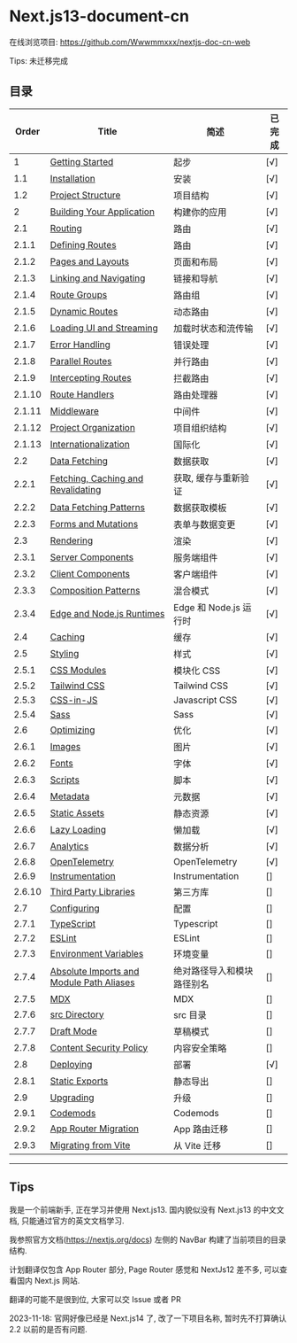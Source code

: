 # Next.js13-document-cn

在线浏览项目: https://github.com/Wwwmmxxx/nextjs-doc-cn-web

Tips: 未迁移完成

## 目录

| Order  | Title                                                                                                                                                                                                            | 简述                       | 已完成 |
| ------ | ---------------------------------------------------------------------------------------------------------------------------------------------------------------------------------------------------------------- | -------------------------- | ------ |
| 1      | [Getting Started](https://github.com/Wwwmmxxx/nextjs-doc-cn/blob/master/1.%20Getting%20Started/0.%20Getting%20Started.md)                                                                                        | 起步                       | \[√\]  |
| 1.1    | [Installation](https://github.com/Wwwmmxxx/nextjs-doc-cn/blob/master/1.%20Getting%20Started/1.%20Installation.md)                                                                                                | 安装                       | \[√\]  |
| 1.2    | [Project Structure](https://github.com/Wwwmmxxx/nextjs-doc-cn/blob/master/1.%20Getting%20Started/2.%20Project%20Structure.md)                                                                                    | 项目结构                   | \[√\]  |
| 2      | [Building Your Application](https://github.com/Wwwmmxxx/nextjs-doc-cn/blob/master/2.%20Building%20Your%20Application/0.%20Building%20Your%20Application.md)                                                      | 构建你的应用               | \[√\]  |
| 2.1    | [Routing](https://github.com/Wwwmmxxx/nextjs-doc-cn/blob/master/2.%20Building%20Your%20Application/1.%20Routing/0.%20Routing.md)                                                                                 | 路由                       | \[√\]  |
| 2.1.1  | [Defining Routes](https://github.com/Wwwmmxxx/nextjs-doc-cn/blob/master/2.%20Building%20Your%20Application/1.%20Routing/1.%20Defining%20Routes.md)                                                               | 路由                       | \[√\]  |
| 2.1.2  | [Pages and Layouts](https://github.com/Wwwmmxxx/nextjs-doc-cn/blob/master/2.%20Building%20Your%20Application/1.%20Routing/2.%20Pages%20and%20Layouts.md)                                                         | 页面和布局                 | \[√\]  |
| 2.1.3  | [Linking and Navigating](https://github.com/Wwwmmxxx/nextjs-doc-cn/blob/master/2.%20Building%20Your%20Application/1.%20Routing/3.%20Linking%20and%20Navigating.md)                                               | 链接和导航                 | \[√\]  |
| 2.1.4  | [Route Groups](https://github.com/Wwwmmxxx/nextjs-doc-cn/blob/master/2.%20Building%20Your%20Application/1.%20Routing/4.%20Route%20Groups.md)                                                                     | 路由组                     | \[√\]  |
| 2.1.5  | [Dynamic Routes](https://github.com/Wwwmmxxx/nextjs-doc-cn/blob/master/2.%20Building%20Your%20Application/1.%20Routing/5.%20Dynamic%20Routes.md)                                                                 | 动态路由                   | \[√\]  |
| 2.1.6  | [Loading UI and Streaming](https://github.com/Wwwmmxxx/nextjs-doc-cn/blob/master/2.%20Building%20Your%20Application/1.%20Routing/6.%20Loading%20UI%20and%20Streaming.md)                                         | 加载时状态和流传输         | \[√\]  |
| 2.1.7  | [Error Handling](https://github.com/Wwwmmxxx/nextjs-doc-cn/blob/master/2.%20Building%20Your%20Application/1.%20Routing/7.%20Error%20Handling.md)                                                                 | 错误处理                   | \[√\]  |
| 2.1.8  | [Parallel Routes](https://github.com/Wwwmmxxx/nextjs-doc-cn/blob/master/2.%20Building%20Your%20Application/1.%20Routing/8.%20Parallel%20Routes.md)                                                               | 并行路由                   | \[√\]  |
| 2.1.9  | [Intercepting Routes](https://github.com/Wwwmmxxx/nextjs-doc-cn/blob/master/2.%20Building%20Your%20Application/1.%20Routing/9.%20Intercepting%20Routes.md)                                                       | 拦截路由                   | \[√\]  |
| 2.1.10 | [Route Handlers](https://github.com/Wwwmmxxx/nextjs-doc-cn/blob/master/2.%20Building%20Your%20Application/1.%20Routing/10.%20Route%20Handlers.md)                                                                | 路由处理器                 | \[√\]  |
| 2.1.11 | [Middleware](https://github.com/Wwwmmxxx/nextjs-doc-cn/blob/master/2.%20Building%20Your%20Application/1.%20Routing/11.%20Middleware.md)                                                                          | 中间件                     | \[√\]  |
| 2.1.12 | [Project Organization](https://github.com/Wwwmmxxx/nextjs-doc-cn/blob/master/2.%20Building%20Your%20Application/1.%20Routing/12.%20Project%20Organization.md)                                                    | 项目组织结构               | \[√\]  |
| 2.1.13 | [Internationalization](https://github.com/Wwwmmxxx/nextjs-doc-cn/blob/master/2.%20Building%20Your%20Application/1.%20Routing/13.%20Internationalization.md)                                                      | 国际化                     | \[√\]  |
| 2.2    | [Data Fetching](https://github.com/Wwwmmxxx/nextjs-doc-cn/blob/master/2.%20Building%20Your%20Application/2.%20Data%20Fetching/0.%20Data%20Fetching.md)                                                           | 数据获取                   | \[√\]  |
| 2.2.1  | [Fetching, Caching and Revalidating](https://github.com/Wwwmmxxx/nextjs-doc-cn/blob/master/2.%20Building%20Your%20Application/2.%20Data%20Fetching/1.%20Fetching%2C%20Caching%2C%20and%20Revalidating.md)        | 获取, 缓存与重新验证       | \[√\]  |
| 2.2.2  | [Data Fetching Patterns](https://github.com/Wwwmmxxx/nextjs-doc-cn/blob/master/2.%20Building%20Your%20Application/2.%20Data%20Fetching/2.%20Data%20Fetching%20Patterns.md)                                       | 数据获取模板               | \[√\]  |
| 2.2.3  | [Forms and Mutations](https://github.com/Wwwmmxxx/nextjs-doc-cn/blob/master/2.%20Building%20Your%20Application/2.%20Data%20Fetching/3.%20Forms%20and%20Mutations.md)                                             | 表单与数据变更             | \[√\]  |
| 2.3    | [Rendering](https://github.com/Wwwmmxxx/nextjs-doc-cn/blob/master/2.%20Building%20Your%20Application/3.%20Rendering/0.%20Rendering.md)                                                                           | 渲染                       | \[√\]  |
| 2.3.1  | [Server Components](https://github.com/Wwwmmxxx/nextjs-doc-cn/blob/master/2.%20Building%20Your%20Application/3.%20Rendering/1.%20Server%20Components.md)                                                         | 服务端组件                 | \[√\]  |
| 2.3.2  | [Client Components](https://github.com/Wwwmmxxx/nextjs-doc-cn/blob/master/2.%20Building%20Your%20Application/3.%20Rendering/2.%20Client%20Components.md)                                                         | 客户端组件                 | \[√\]  |
| 2.3.3  | [Composition Patterns](https://github.com/Wwwmmxxx/nextjs-doc-cn/blob/master/2.%20Building%20Your%20Application/3.%20Rendering/3.%20Composition%20Patterns.md)                                                   | 混合模式                   | \[√\]  |
| 2.3.4  | [Edge and Node.js Runtimes](https://github.com/Wwwmmxxx/nextjs-doc-cn/blob/master/2.%20Building%20Your%20Application/3.%20Rendering/4.%20Edge%20and%20Node.js%20Runtimes.md)                                     | Edge 和 Node.js 运行时     | \[√\]  |
| 2.4    | [Caching](https://github.com/Wwwmmxxx/nextjs-doc-cn/blob/master/2.%20Building%20Your%20Application/4.%20Caching/0.%20Caching.md)                                                                                 | 缓存                       | \[√\]  |
| 2.5    | [Styling](https://github.com/Wwwmmxxx/nextjs-doc-cn/blob/master/2.%20Building%20Your%20Application/5.%20Styling/0.%20Styling.md)                                                                                 | 样式                       | \[√\]  |
| 2.5.1  | [CSS Modules](https://github.com/Wwwmmxxx/nextjs-doc-cn/blob/master/2.%20Building%20Your%20Application/5.%20Styling/1.%20CSS%20Modules.md)                                                                       | 模块化 CSS                 | \[√\]  |
| 2.5.2  | [Tailwind CSS](https://github.com/Wwwmmxxx/nextjs-doc-cn/blob/master/2.%20Building%20Your%20Application/5.%20Styling/2.%20Tailwind%20CSS.md)                                                                     | Tailwind CSS               | \[√\]  |
| 2.5.3  | [CSS-in-JS](https://github.com/Wwwmmxxx/nextjs-doc-cn/blob/master/2.%20Building%20Your%20Application/5.%20Styling/3.%20CSS-in-JS.md)                                                                             | Javascript CSS             | \[√\]  |
| 2.5.4  | [Sass](https://github.com/Wwwmmxxx/nextjs-doc-cn/blob/master/2.%20Building%20Your%20Application/5.%20Styling/4.%20Sass.md)                                                                                       | Sass                       | \[√\]  |
| 2.6    | [Optimizing](https://github.com/Wwwmmxxx/nextjs-doc-cn/blob/master/2.%20Building%20Your%20Application/6.%20Optimizing/0.%20Optimizing.md)                                                                        | 优化                       | \[√\]  |
| 2.6.1  | [Images](https://github.com/Wwwmmxxx/nextjs-doc-cn/blob/master/2.%20Building%20Your%20Application/6.%20Optimizing/1.%20Images.md)                                                                                | 图片                       | \[√\]  |
| 2.6.2  | [Fonts](https://github.com/Wwwmmxxx/nextjs-doc-cn/blob/master/2.%20Building%20Your%20Application/6.%20Optimizing/2.%20Fonts.md)                                                                                  | 字体                       | \[√\]  |
| 2.6.3  | [Scripts](https://github.com/Wwwmmxxx/nextjs-doc-cn/blob/master/2.%20Building%20Your%20Application/6.%20Optimizing/3.%20Scripts.md)                                                                              | 脚本                       | \[√\]  |
| 2.6.4  | [Metadata](https://github.com/Wwwmmxxx/nextjs-doc-cn/blob/master/2.%20Building%20Your%20Application/6.%20Optimizing/4.%20Metadata.md)                                                                            | 元数据                     | \[√\]  |
| 2.6.5  | [Static Assets](https://github.com/Wwwmmxxx/nextjs-doc-cn/blob/master/2.%20Building%20Your%20Application/6.%20Optimizing/5.%20Static%20Assets.md)                                                                | 静态资源                   | \[√\]  |
| 2.6.6  | [Lazy Loading](https://github.com/Wwwmmxxx/nextjs-doc-cn/blob/master/2.%20Building%20Your%20Application/6.%20Optimizing/6.%20Lazy%20Loading.md)                                                                  | 懒加载                     | \[√\]  |
| 2.6.7  | [Analytics](https://github.com/Wwwmmxxx/nextjs-doc-cn/blob/master/2.%20Building%20Your%20Application/6.%20Optimizing/7.%20Analytics.md)                                                                          | 数据分析                   | \[√\]  |
| 2.6.8  | [OpenTelemetry](https://github.com/Wwwmmxxx/nextjs-doc-cn/blob/master/2.%20Building%20Your%20Application/6.%20Optimizing/8.%20OpenTelemetry.md)                                                                  | OpenTelemetry              | \[√\]  |
| 2.6.9  | [Instrumentation](https://github.com/Wwwmmxxx/nextjs-doc-cn/blob/master/2.%20Building%20Your%20Application/6.%20Optimizing/9.%20Instrumentation.md)                                                              | Instrumentation            | []     |
| 2.6.10 | [Third Party Libraries](https://github.com/Wwwmmxxx/nextjs-doc-cn/blob/master/2.%20Building%20Your%20Application/6.%20Optimizing/10.%20Third%20Party%20Libraries.md)                                             | 第三方库                   | []     |
| 2.7    | [Configuring](https://github.com/Wwwmmxxx/nextjs-doc-cn/blob/master/2.%20Building%20Your%20Application/7.%20Configuring/0.%20Configuring.md)                                                                     | 配置                       | []     |
| 2.7.1  | [TypeScript](https://github.com/Wwwmmxxx/nextjs-doc-cn/blob/master/2.%20Building%20Your%20Application/7.%20Configuring/1.%20TypeScript.md)                                                                       | Typescript                 | []     |
| 2.7.2  | [ESLint](https://github.com/Wwwmmxxx/nextjs-doc-cn/blob/master/2.%20Building%20Your%20Application/7.%20Configuring/2.%20ESLint.md)                                                                               | ESLint                     | []     |
| 2.7.3  | [Environment Variables](https://github.com/Wwwmmxxx/nextjs-doc-cn/blob/master/2.%20Building%20Your%20Application/7.%20Configuring/3.%20Environment%20Variables.md)                                               | 环境变量                   | []     |
| 2.7.4  | [Absolute Imports and Module Path Aliases](https://github.com/Wwwmmxxx/nextjs-doc-cn/blob/master/2.%20Building%20Your%20Application/7.%20Configuring/4.%20Absolute%20Imports%20and%20Module%20Path%20Aliases.md) | 绝对路径导入和模块路径别名 | []     |
| 2.7.5  | [MDX](https://github.com/Wwwmmxxx/nextjs-doc-cn/blob/master/2.%20Building%20Your%20Application/7.%20Configuring/5.%20MDX.md)                                                                                     | MDX                        | []     |
| 2.7.6  | [src Directory](https://github.com/Wwwmmxxx/nextjs-doc-cn/blob/master/2.%20Building%20Your%20Application/7.%20Configuring/6.%20src%20Directory.md)                                                               | src 目录                   | []     |
| 2.7.7  | [Draft Mode](https://github.com/Wwwmmxxx/nextjs-doc-cn/blob/master/2.%20Building%20Your%20Application/7.%20Configuring/7.%20Draft%20Mode.md)                                                                     | 草稿模式                   | []     |
| 2.7.8  | [Content Security Policy](https://github.com/Wwwmmxxx/nextjs-doc-cn/blob/master/2.%20Building%20Your%20Application/7.%20Configuring/8.%20Content%20Security%20Policy.md)                                         | 内容安全策略               | []     |
| 2.8    | [Deploying](https://github.com/Wwwmmxxx/nextjs-doc-cn/blob/master/2.%20Building%20Your%20Application/8.%20Deploying/0.%20Deploying.md)                                                                           | 部署                       | \[√\]  |
| 2.8.1  | [Static Exports](https://github.com/Wwwmmxxx/nextjs-doc-cn/blob/master/2.%20Building%20Your%20Application/8.%20Deploying/1.%20Static%20Exports.md)                                                               | 静态导出                   | []     |
| 2.9    | [Upgrading](https://github.com/Wwwmmxxx/nextjs-doc-cn/blob/master/2.%20Building%20Your%20Application/9.%20Upgrading/0.%20Upgrading.md)                                                                           | 升级                       | []     |
| 2.9.1  | [Codemods](https://github.com/Wwwmmxxx/nextjs-doc-cn/blob/master/2.%20Building%20Your%20Application/9.%20Upgrading/1.%20Codemods.md)                                                                             | Codemods                   | []     |
| 2.9.2  | [App Router Migration](https://github.com/Wwwmmxxx/nextjs-doc-cn/blob/master/2.%20Building%20Your%20Application/9.%20Upgrading/2.%20App%20Router%20Migration.md)                                                 | App 路由迁移               | []     |
| 2.9.3  | [Migrating from Vite](https://github.com/Wwwmmxxx/nextjs-doc-cn/blob/master/2.%20Building%20Your%20Application/9.%20Upgrading/3.%20Migrating%20from%20Vite.md)                                                   | 从 Vite 迁移               | []     |

---

## Tips

我是一个前端新手, 正在学习并使用 Next.js13. 国内貌似没有 Next.js13 的中文文档, 只能通过官方的英文文档学习.

我参照官方文档(https://nextjs.org/docs) 左侧的 NavBar 构建了当前项目的目录结构.

计划翻译仅包含 App Router 部分, Page Router 感觉和 NextJs12 差不多, 可以查看国内 Next.js 网站.

翻译的可能不是很到位, 大家可以交 Issue 或者 PR

2023-11-18: 官网好像已经是 Next.js14 了, 改了一下项目名称, 暂时先不打算确认 2.2 以前的是否有问题.
